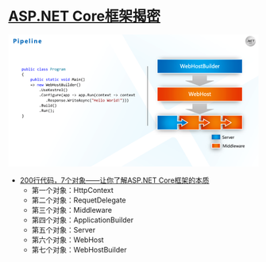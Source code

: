 # [ASP.NET Core框架揭密](https://mp.weixin.qq.com/s/ZYpuW2Rdx7KK1EzD9GQ-SQ)

![pipline](./img/pipline.png)

- [200行代码，7个对象——让你了解ASP.NET Core框架的本质](https://artech.cnblogs.com/p/inside-asp-net-core-framework.html)
  - 第一个对象：HttpContext
  - 第二个对象：RequetDelegate
  - 第三个对象：Middleware
  - 第四个对象：ApplicationBuilder
  - 第五个对象：Server
  - 第六个对象：WebHost
  - 第七个对象：WebHostBuilder
